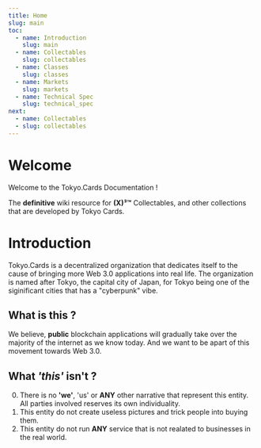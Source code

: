 ```yaml
---
title: Home
slug: main
toc:
  - name: Introduction
    slug: main 
  - name: Collectables 
    slug: collectables 
  - name: Classes 
    slug: classes 
  - name: Markets 
    slug: markets 
  - name: Technical Spec 
    slug: technical_spec 
next: 
  - name: Collectables
  - slug: collectables 
---
```


# Welcome
Welcome to the Tokyo.Cards Documentation !

The __definitive__ wiki resource for __(X)³™__ Collectables, and other collections that are developed by Tokyo Cards.

# Introduction
Tokyo.Cards is a decentralized organization that dedicates itself to the cause of bringing more Web 3.0 applications into real life. The organization is named after Tokyo, the capital city of Japan, for Tokyo being one of the siginificant cities that has a "cyberpunk" vibe.

## What is this ? 
We believe, __public__ blockchain applications will gradually take over the majority of the internet as we know today. And we want to be apart of this movement towards Web 3.0.

## What _'this'_ isn't ? 
0. There is no __'we'__, 'us' or __ANY__ other narrative that represent this entity. All parties involved reserves its own individuality.
1. This entity do not create useless pictures and trick people into buying them.
2. This entity do not run __ANY__ service that is not realated to businesses in the real world.
